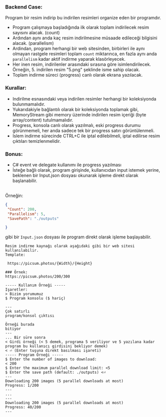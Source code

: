 ### Backend Case:
 
Program bir resim indirip bu indirilen resimleri organize eden bir programdır.

- Program çalışmaya başladığında ilk olarak toplam indirilecek resim sayısını alacak. (count)
- Ardından aynı anda kaç resim indirilmesine müsaade edileceği bilgisini alacak. (parallelism)
- Ardindan, program herhangi bir web sitesinden, birbirleri ile aynı olmayan rastgele resimleri toplam `count` miktarınca, en fazla aynı anda `parallelism` kadar aktif indirme yaparak klasörleyecek.
- Her inen resim, indirilenler arasındaki sırasına göre isimlendirilecek. Örneğin, 5. indirilen resim "5.png" şeklinde isme sahip olacak.
- Toplam indirme süreci (progress) canlı olarak ekrana yazılacak.

### Kurallar:
- Indirilme esnasındaki veya indirilen resimler herhangi bir koleksiyonda bulunmamalıdır.
- Yukarıdakiyle bağlantılı olarak bir koleksiyonda toplamak gibi, MemoryStream gibi memory üzerinde
indirilen resim içeriği (byte array/content) tutulmamalıdır.
- Progress, konsola canlı olarak yazılmalı, eski progress durumu görünmemeli, her anda sadece tek bir
progress satırı görüntülenmeli.
- Islem indirme sürecinde CTRL+C ile iptal edilebilmeli, iptal edilirse resim çıktıları temizlenmelidir.

### Bonus:
- C# event ve delegate kullanımı ile progress yazılması
- İsteğe bağlı olarak, program girişinde, kullanıcıdan input istemek yerine, beklenen bir Input.json dosyası
okunarak işleme direkt olarak başlanabilir.
<br/>
Örneğin:


```json
{
 "Count": 200,
 "Parallelism": 5,
 "SavePath": "./outputs"

}
```
gibi bir `Input.json` dosyası ile program direkt olarak işleme başlayabilir.

```text
Resim indirme kaynağı olarak aşağıdaki gibi bir web sitesi kullanılabilir.
Template:

 https://picsum.photos/{Width}/{Height}
 
### Örnek:
https://picsum.photos/200/300

----- Kullanım Örneği -----
Işaretler:
> Bizim yorumumuz
$ Program konsolu ($ hariç)

---
Çok satırlı
program/konsol çıktısı

Örneği burada
bitiyor
---
... Bir süre sonra
< Girdi örneği (< 5 demek, programa 5 veriliyor ve 5 yazılana kadar program bu kullanıcı girdisini bekliyor demek)
< ⏎ (Enter tuşuna direkt basılması işareti)
----- Program Örneği -----
$ Enter the number of images to download:
< 200
$ Enter the maximum parallel download limit: <5
$ Enter the save path (default: ./outputs) <⏎
---
Downloading 200 images (5 parallel downloads at most)
Progress: 1/200
---
...
---
Downloading 200 images (5 parallel downloads at most)
Progress: 40/200
---
```

